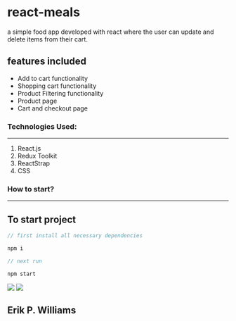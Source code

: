 # react-meals

a simple food app developed with react where the user can update and delete items from their cart. 

## features included 

- Add to cart functionality
- Shopping cart functionality
- Product Filtering functionality
- Product page
- Cart and checkout page




### Technologies Used:

---

1. React.js
2. Redux Toolkit
3. ReactStrap
4. CSS

### How to start?

---

## To start  project 

```javascript
// first install all necessary dependencies

npm i

// next run

npm start

```

![](./public/food.png)
![](./public/food2.png)

## Erik P. Williams